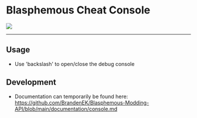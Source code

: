# Blasphemous Cheat Console

<img src="https://img.shields.io/github/downloads/BrandenEK/Blasphemous.CheatConsole/total?color=6495ED&style=for-the-badge">

---

## Usage

- Use 'backslash' to open/close the debug console

## Development

- Documentation can temporarily be found here: https://github.com/BrandenEK/Blasphemous-Modding-API/blob/main/documentation/console.md
